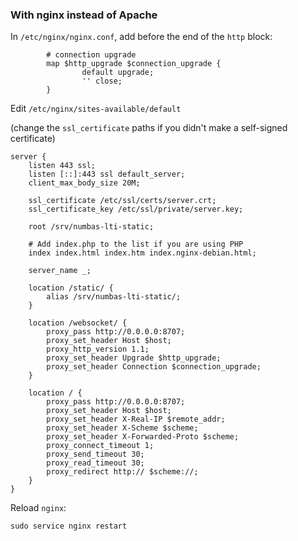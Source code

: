 ### With nginx instead of Apache

In `/etc/nginx/nginx.conf`, add before the end of the `http` block:

```
        # connection upgrade
        map $http_upgrade $connection_upgrade {
                default upgrade;
                '' close;
        }
```

Edit `/etc/nginx/sites-available/default`

(change the `ssl_certificate` paths if you didn't make a self-signed certificate)

```
server {
    listen 443 ssl;
    listen [::]:443 ssl default_server;
    client_max_body_size 20M;

    ssl_certificate /etc/ssl/certs/server.crt;
    ssl_certificate_key /etc/ssl/private/server.key;

    root /srv/numbas-lti-static;

    # Add index.php to the list if you are using PHP
    index index.html index.htm index.nginx-debian.html;

    server_name _;

    location /static/ {
        alias /srv/numbas-lti-static/;
    }
    
    location /websocket/ {
        proxy_pass http://0.0.0.0:8707;
        proxy_set_header Host $host;
        proxy_http_version 1.1;
        proxy_set_header Upgrade $http_upgrade;
        proxy_set_header Connection $connection_upgrade;
    }

    location / {
        proxy_pass http://0.0.0.0:8707;
        proxy_set_header Host $host;
        proxy_set_header X-Real-IP $remote_addr;
        proxy_set_header X-Scheme $scheme;
        proxy_set_header X-Forwarded-Proto $scheme;
        proxy_connect_timeout 1;
        proxy_send_timeout 30;
        proxy_read_timeout 30;
        proxy_redirect http:// $scheme://;
    }
}
```

Reload `nginx`:

```
sudo service nginx restart
```


